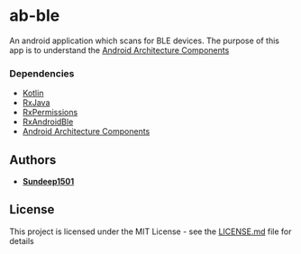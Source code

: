 # ab-ble
An android application which scans for BLE devices.
The purpose of this app is to understand the [Android Architecture Components](https://developer.android.com/topic/libraries/architecture/index.html)

### Dependencies
- [Kotlin](https://developer.android.com/kotlin/index.html)
- [RxJava](https://github.com/ReactiveX/RxJava)
- [RxPermissions](https://github.com/tbruyelle/RxPermissions)
- [RxAndroidBle](https://github.com/Polidea/RxAndroidBle)
- [Android Architecture Components](https://developer.android.com/topic/libraries/architecture/index.html)

## Authors

* [**Sundeep1501**](https://github.com/Sundeep1501)

## License

This project is licensed under the MIT License - see the [LICENSE.md](LICENSE.md) file for details
